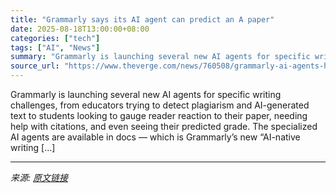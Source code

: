 ```yaml
---
title: "Grammarly says its AI agent can predict an A paper"
date: 2025-08-18T13:00:00+08:00
categories: ["tech"]
tags: ["AI", "News"]
summary: "Grammarly is launching several new AI agents for specific writing challenges, from educators trying to detect plagiarism and AI-generated text to students looking to gauge reader reaction to their pap"
source_url: "https://www.theverge.com/news/760508/grammarly-ai-agents-help-students-educators"
---
```


Grammarly is launching several new AI agents for specific writing challenges, from educators trying to detect plagiarism and AI-generated text to students looking to gauge reader reaction to their paper, needing help with citations, and even seeing their predicted grade. The specialized AI agents are available in docs — which is Grammarly’s new “AI-native writing [&#8230;]

---

*来源: [原文链接](https://www.theverge.com/news/760508/grammarly-ai-agents-help-students-educators)*
